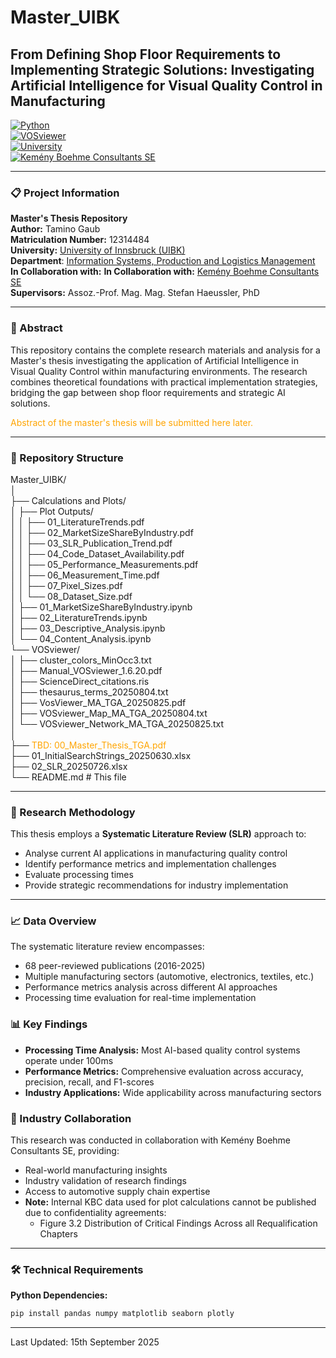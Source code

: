 # Master_UIBK  
  
## From Defining Shop Floor Requirements to Implementing Strategic Solutions: Investigating Artificial Intelligence for Visual Quality Control in Manufacturing  
   
[![Python](https://img.shields.io/badge/python-v3.8+-blue.svg)](https://www.python.org/downloads/)  
[![VOSviewer](https://img.shields.io/badge/VOSviewer-Network%20Analysis-purple.svg)](https://www.vosviewer.com/)  
[![University](https://img.shields.io/badge/University-UIBK-orange.svg)](https://www.uibk.ac.at/)  
[![Kemény Boehme Consultants SE](https://img.shields.io/badge/Partner-Kemény%20Boehme%20Consultants-green.svg)](https://kbc-consultants.com/)
  
---  
  
### 📋 Project Information  
  
**Master's Thesis Repository**    
**Author:** Tamino Gaub   
**Matriculation Number:** 12314484    
**University:** [University of Innsbruck (UIBK)](https://www.uibk.ac.at/en/)  
**Department**: [Infor­ma­tion Sys­tems, Pro­duc­tion and Logis­tics Man­age­ment](https://www.uibk.ac.at/en/wipl/)
**In Collaboration with:** **In Collaboration with:** [Kemény Boehme Consultants SE](https://kbc-consultants.com/)  
**Supervisors:** Assoz.-Prof. Mag. Mag. Stefan Haeussler, PhD    
  
---  
  
### 📖 Abstract  
  
This repository contains the complete research materials and analysis for a Master's thesis investigating the application of Artificial Intelligence in Visual Quality Control within manufacturing environments. The research combines theoretical foundations with practical implementation strategies, bridging the gap between shop floor requirements and strategic AI solutions.

<span style="color: orange;">Abstract of the master's thesis will be submitted here later.</span>

  
---  
  
### 📁 Repository Structure  
Master_UIBK/  
│   
├── Calculations and Plots/  
│   ├── Plot Outputs/  
│   │   ├── 01_LiteratureTrends.pdf  
│   │   ├── 02_MarketSizeShareByIndustry.pdf  
│   │   ├── 03_SLR_Publication_Trend.pdf  
│   │   ├── 04_Code_Dataset_Availability.pdf  
│   │   ├── 05_Performance_Measurements.pdf  
│   │   ├── 06_Measurement_Time.pdf  
│   │   ├── 07_Pixel_Sizes.pdf  
│   │   └── 08_Dataset_Size.pdf  
│   ├── 01_MarketSizeShareByIndustry.ipynb  
│   ├── 02_LiteratureTrends.ipynb  
│   ├── 03_Descriptive_Analysis.ipynb  
│   └── 04_Content_Analysis.ipynb  
└── VOSviewer/  
│   ├── cluster_colors_MinOcc3.txt  
│   ├── Manual_VOSviewer_1.6.20.pdf  
│   ├── ScienceDirect_citations.ris  
│   ├── thesaurus_terms_20250804.txt  
│   ├── VosViewer_MA_TGA_20250825.pdf  
│   ├── VOSviewer_Map_MA_TGA_20250804.txt  
│   └── VOSviewer_Network_MA_TGA_20250825.txt  
│   
├── <span style="color: orange;">TBD: 00_Master_Thesis_TGA.pdf</span>  
├── 01_InitialSearchStrings_20250630.xlsx  
├── 02_SLR_20250726.xlsx  
└── README.md  # This file 
  
---  
  
### 🔬 Research Methodology  
  
This thesis employs a **Systematic Literature Review (SLR)** approach to:  
- Analyse current AI applications in manufacturing quality control  
- Identify performance metrics and implementation challenges  
- Evaluate processing times
- Provide strategic recommendations for industry implementation  
  
---  

### 📈 Data Overview
The systematic literature review encompasses:

- 68 peer-reviewed publications (2016-2025)
- Multiple manufacturing sectors (automotive, electronics, textiles, etc.)
- Performance metrics analysis across different AI approaches
- Processing time evaluation for real-time implementation
  
### 📊 Key Findings  
  
- **Processing Time Analysis:** Most AI-based quality control systems operate under 100ms  
- **Performance Metrics:** Comprehensive evaluation across accuracy, precision, recall, and F1-scores  
- **Industry Applications:** Wide applicability across manufacturing sectors  

### 🏢 Industry Collaboration
This research was conducted in collaboration with Kemény Boehme Consultants SE, providing:

- Real-world manufacturing insights
- Industry validation of research findings
- Access to automotive supply chain expertise
- **Note:** Internal KBC data used for plot calculations cannot be published due to confidentiality agreements:
    - Figure 3.2 Distribution of Critical Findings Across all Requalification Chapters
  
---  
  
### 🛠️ Technical Requirements  
  
**Python Dependencies:**  
```bash  
pip install pandas numpy matplotlib seaborn plotly  
```

---  

Last Updated: 15th September 2025
  